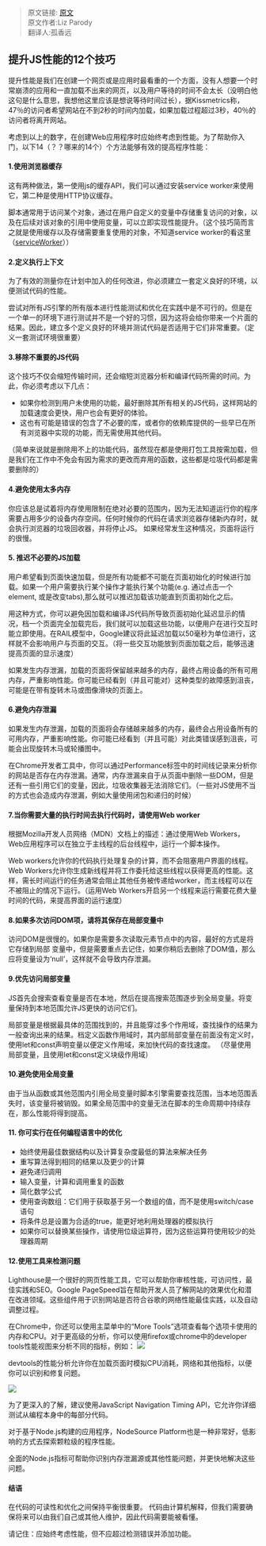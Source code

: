 >原文链接: [原文](https://nodesource.com/blog/improve-javascript-performance) <br>
>原文作者:Liz Parody <br>
>翻译人:孤香远


## 提升JS性能的12个技巧

提升性能是我们在创建一个网页或是应用时最看重的一个方面，没有人想要一个时常崩溃的应用和一直加载不出来的网页，以及用户等待的时间不会太长（没明白他这句是什么意思，我想他这里应该是想说等待时间过长），据Kissmetrics称，47％的访问者希望网站在不到2秒的时间内加载，如果加载过程超过3秒，40％的访问者将离开网站。

考虑到以上的数字，在创建Web应用程序时应始终考虑到性能。为了帮助你入门，以下14（？？哪来的14个）个方法能够有效的提高程序性能：

#### 1.使用浏览器缓存

这有两种做法，第一使用js的缓存API，我们可以通过安装service worker来使用它，第二种是使用HTTP协议缓存。

脚本通常用于访问某个对象，通过在用户自定义的变量中存储重复访问的对象，以及在后续对该对象的引用中使用变量，可以立即实现性能提升。（这个技巧简而言之就是使用缓存以及存储需要重复使用的对象，不知道service worker的看这里（[serviceWorker](https://www.jianshu.com/p/08c0fdec31b4)））

#### 2.定义执行上下文
为了有效的测量你在计划中加入的任何改进，你必须建立一套定义良好的环境，以便测试代码的性能。

尝试对所有JS引擎的所有版本进行性能测试和优化在实践中是不可行的。但是在一个单一的环境下进行测试并不是一个好的习惯，因为这将会给你带来一个片面的结果。因此，建立多个定义良好的环境并测试代码是否适用于它们非常重要。（定义一套测试环境很重要）

#### 3.移除不重要的JS代码
这个技巧不仅会缩短传输时间，还会缩短浏览器分析和编译代码所需的时间。为此，你必须考虑以下几点： 

* 如果你检测到用户未使用的功能，最好删除其所有相关的JS代码，这样网站的加载速度会更快，用户也会有更好的体验。
* 这也有可能是错误的包含了不必要的库，或者你的依赖库提供的一些早已在所有浏览器中实现的功能，而无需使用其他代码。

（简单来说就是删除用不上的功能代码，虽然现在都是使用打包工具按需加载，但是我们在工作中不免会有因为需求的更改而弃用的函数，这些都是垃圾代码都是需要删除的）
#### 4.避免使用太多内存
你应该总是试着将内存使用限制在绝对必要的范围内，因为无法知道运行你的程序需要占用多少的设备内存空间。任何时候你的代码在请求浏览器存储新内存时，就会执行浏览器的垃圾回收器，并将停止JS。 如果经常发生这种情况，页面将运行的很慢。

#### 5. 推迟不必要的JS加载
用户希望看到页面快速加载，但是所有功能都不可能在页面初始化的时候进行加载。如果一个用户需要执行某个操作才能执行某个功能(e.g. 通过点击一个element, 或是改变tabs),那么就可以推迟加载该功能直到页面初始化之后。

用这种方式，你可以避免因加载和编译JS代码所导致页面初始化延迟显示的情况，档一个页面完全加载完后，我们就可以加载这些功能，以便用户在进行交互时能立即使用。在RAIL模型中，Google建议将此延迟加载以50毫秒为单位进行，这样就不会影响用户与页面的交互。（将一些交互功能放到页面加载之后，能够迅速提高页面的显示速度）

如果发生内存泄漏，加载的页面将保留越来越多的内存，最终占用设备的所有可用内存，严重影响性能。你可能已经看到（并且可能对）这种类型的故障感到沮丧，可能是在带有旋转木马或图像滑块的页面上。
#### 6.避免内存泄漏
如果发生内存泄漏，加载的页面将会存储越来越多的内存，最终会占用设备所有的可用内存，严重影响性能。你可能已经看到（并且可能）对此类错误感到沮丧，可能会出现旋转木马或轮播图中。

在Chrome开发者工具中，你可以通过Performance标签中的时间线记录来分析你的网站是否存在内存泄漏。通常，内存泄漏来自于从页面中删除一些DOM，但是还有一些引用它们的变量，因此，垃圾收集器无法消除它们。（一些对JS使用不当的方式也会造成内存泄漏，例如大量使用闭包和递归的时候）

#### 7.当你需要大量的执行时间去执行代码时，请使用Web worker
根据Mozilla开发人员网络（MDN）文档上的描述：通过使用Web Workers，Web应用程序可以在独立于主线程的后台线程中，运行一个脚本操作。

Web workers允许你的代码执行处理复杂的计算，而不会阻塞用户界面的线程。Web Workers允许你生成新线程并将工作委托给这些线程以获得更高的性能。这样，需长时间运行的任务通常会阻止其他任务被传递给worker，而主线程可以在不被阻止的情况下运行。（运用Web Workers开启另一个线程来运行需要花费大量时间的代码，来提高界面的运行速度）


#### 8.如果多次访问DOM项，请将其保存在局部变量中
访问DOM是很慢的。如果你是需要多次读取元素节点中的内容，最好的方式是将它存储到局部 变量中，但是需要重点去记住，如果你稍后去删除了DOM值，那么应将变量设为‘null’，这样就不会导致内存泄漏。


#### 9.优先访问局部变量
JS首先会搜索查看变量是否在本地，然后在提高搜索范围逐步到全局变量。将变量保持到本地范围允许JS更快的访问它们。

局部变量是根据最具体的范围找到的，并且能穿过多个作用域，查找操作的结果为一般查询出来的结果。档定义函数作用域时，其内部局部变量在前面没有定义时，使用let和const声明变量以便定义作用域，来加快代码的查找速度。 （尽量使用局部变量，且使用let和const定义块级作用域）

#### 10.避免使用全局变量
由于当从函数或其他范围内引用全局变量时脚本引擎需要查找范围，当本地范围丢失时，该变量将被销毁。如果全局范围中的变量无法在脚本的生命周期中持续存在，那么性能将得到提高。
#### 11. 你可实行在任何编程语言中的优化
* 始终使用最佳数据结构以及计算复杂度最低的算法来解决任务
* 重写算法得到相同的结果以及更少的计算
* 避免递归调用
* 输入变量，计算和调用重复的函数
* 简化数学公式
* 使用查询数组：它们用于获取基于另一个数组的值，而不是使用switch/case语句
* 将条件总是设置为合适的true，能更好地利用处理器的模拟执行
* 如果你可以替换某些操作，请使用位级运算符，因为这些运算符使用较少的处理器周期

#### 12.使用工具来检测问题

Lighthouse是一个很好的网页性能工具，它可以帮助你审核性能，可访问性，最佳实践和SEO。Google PageSpeed旨在帮助开发人员了解网站的效果优化和潜在改进领域。这些组件用于识别网站是否符合谷歌的网络性能最佳实践，以及自动调整过程。

在Chrome中，你还可以使用主菜单中的“More Tools”选项查看每个选项卡使用的内存和CPU。对于更高级的分析，你可以使用firefox或chrome中的developer tools性能视图来分析不同的指标，例如：
![](../img/jsPer/1.png)

devtools的性能分析允许你在加载页面时模拟CPU消耗，网络和其他指标，以便你可以识别和修复问题。

![](../img/jsPer/2.png)

为了更深入的了解，建议使用JavaScript Navigation Timing API，它允许你详细测试从编程本身中的每部分代码。

对于基于Node.js构建的应用程序，NodeSource Platform也是一种非常好，低影响的方式去探索颗粒级的程序性能。

全面的Node.js指标可帮助你识别内存泄漏源或其他性能问题，并更快地解决这些问题。

#### 结语

在代码的可读性和优化之间保持平衡很重要。 代码由计算机解释，但我们需要确保将来可以由我们自己或其他人维护，因此代码需要能被看懂。

请记住：应始终考虑性能，但不应超过检测错误并添加功能。

